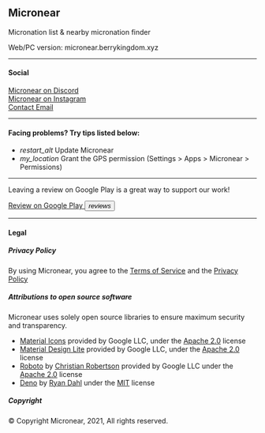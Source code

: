 <section>
  <h2> Micronear </h2>
  <p>Micronation list & nearby micronation finder</p>
  <p>Web/PC version: micronear.berrykingdom.xyz</p>
</section>
<hr>
<section>
  <h4> Social </h4>
  <a href="https://discord.gg/5edwBtNrZk">Micronear on Discord</a> <br>
  <a href="https://www.instagram.com/_micronear_/">Micronear on Instagram</a> <br>
  <a href="mailto:micronear@protonmail.com">Contact Email</a> <br>
</section>
<hr>
<section>
  <h4> Facing problems? Try tips listed below: </h4>

  <ul class="mdl-list">
    <li class="mdl-list__item">
      <span class="mdl-list__item-primary-content">
      <i class="material-icons mdl-list__item-icon">restart_alt</i>
      Update Micronear
    </span>
    </li>
    <li class="mdl-list__item">
      <span class="mdl-list__item-primary-content">
      <i class="material-icons mdl-list__item-icon">my_location</i>
      Grant the GPS permission (Settings > Apps > Micronear > Permissions)
    </span>
    </li>
  </ul>

</section>
<hr>
<section>

<p>Leaving a review on Google Play is a great way to support our work!</p>

<a href="https://play.google.com/store/apps/details?id=xyz.berrykingdom.micronear" target="_blank" class="nodecoration" id="mnpage__website">
  <span class="mdl-chip mdl-chip--deletable">
    <span class="mdl-chip__text" id="mnpage__website_text">Review on Google Play</span>
    <button type="button" class="mdl-chip__action"><i class="material-icons">reviews</i></button>
  </span>
</a>
</section>
<hr>
<section>
  <h4> Legal </h4>
  <h5>Privacy Policy</h5>
  <p>By using Micronear, you agree to the <a href="terms.html">Terms of Service</a> and the <a href="privacy.html">Privacy Policy</a></p>
  <h5>Attributions to open source software</h5>
  <p>Micronear uses solely open source libraries to ensure maximum security and transparency.</p>
  <ul>
    <li>
      <a href="https://fonts.google.com/icons?selected=Material+Icons">Material Icons</a> provided by Google LLC, under the <a href="https://www.apache.org/licenses/LICENSE-2.0.html">Apache 2.0</a> license
    </li>
    <li>
      <a href="https://getmdl.io/ ">Material Design Lite</a> provided by Google LLC, under the <a href="https://www.apache.org/licenses/LICENSE-2.0.html">Apache 2.0</a> license
    </li>
    <li>
      <a href="https://fonts.google.com/specimen/Roboto">Roboto</a> by <a href="https://fonts.google.com/?query=Christian+Robertson">Christian Robertson</a> provided by Google LLC under the <a href="https://www.apache.org/licenses/LICENSE-2.0.html">Apache 2.0</a> license
    </li>
    <li>
      <a href="https://deno.land/">Deno</a> by <a href="https://github.com/ry">Ryan Dahl</a> under the <a href="https://github.com/denoland/deno/blob/main/LICENSE.md">MIT</a> license
    </li>
  </ul>
  <h5> Copyright </h5>
  <p>&copy; Copyright Micronear, 2021, All rights reserved. </p>
</section>
